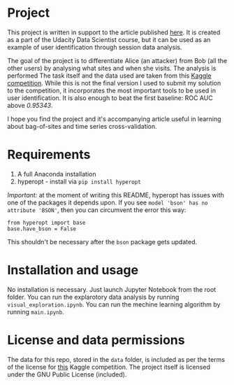 # Project

This project is written in support to the article published [here](). It is 
created as a part of the Udacity Data Scientist course, but it can be used as
an example of user identification through session data analysis.

The goal of the project is to differentiate Alice (an attacker) from Bob (all the
other users) by analysing what sites and when she visits. The analysis is performed
The task itself and the data used are taken from this [Kaggle competition](https://www.kaggle.com/c/catch-me-if-you-can-intruder-detection-through-webpage-session-tracking2).
While this is not the final version I used to submit my solution to the competition,
it incorporates the most important tools to be used in user identification. It is
also enough to beat the first baseline: ROC AUC above _0.95343_.

I hope you find the project and it's accompanying article useful in learning about
bag-of-sites and time series cross-validation. 

# Requirements

1. A full Anaconda installation
2. hyperopt - install via `pip install hyperopt`

*Important:* at the moment of writing this README, hyperopt has issues with one
of the packages it depends upon. If you see `model 'bson' has no attribute 'BSON'`,
then you can circumvent the error this way:


    from hyperopt import base
    base.have_bson = False

This shouldn't be necessary after the `bson` package gets updated.

# Installation and usage

No installation is necessary. Just launch Jupyter Notebook from the root folder.
You can run the explarotory data analysis by running `visual_exploration.ipynb`.
You can run the mechine learning algorithm by running `main.ipynb`.

# License and data permissions

The data for this repo, stored in the `data` folder, is included as per the terms
of the license for [this](https://www.kaggle.com/c/catch-me-if-you-can-intruder-detection-through-webpage-session-tracking2/overview/description) Kaggle competition.
The project itself is licensed under the GNU Public License (included).
